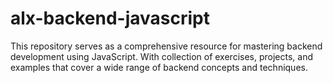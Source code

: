 # alx-backend-javascript
This repository serves as a comprehensive resource for mastering backend development using JavaScript. With collection of exercises, projects, and examples that cover a wide range of backend concepts and techniques.
